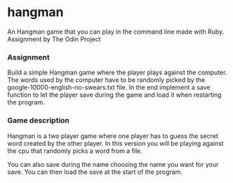 # hangman
An Hangman game that you can play in the command line made with Ruby. Assignment by The Odin Project

<h3> Assignment </h3>
Build a simple Hangman game where the player plays against the computer. The words used by the computer have to be randomly picked by the google-10000-english-no-swears.txt file. In the end implement a save function to let the player save during the game and load it when restarting the program.

<h3> Game description </h3>
Hangman is a two player game where one player has to guess the secret word created by the other player. In this version you will be playing against the cpu that randomly picks a word from a file.

You can also save during the name choosing the name you want for your save. You can then load the save at the start of the program.
